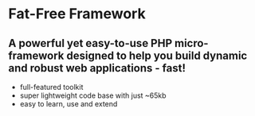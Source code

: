 # Fat-Free Framework

## A powerful yet easy-to-use PHP micro-framework designed to help you build dynamic and robust web applications - fast!

* full-featured toolkit
* super lightweight code base with just ~65kb
* easy to learn, use and extend
